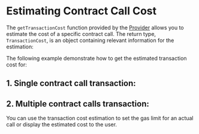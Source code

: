 # Estimating Contract Call Cost

The `getTransactionCost` function provided by the [Provider](../../api/Account/Provider.md) allows you to estimate the cost of a specific contract call. The return type, `TransactionCost`, is an object containing relevant information for the estimation:

<!-- <<< ../../../packages/account/src/providers/provider.ts#cost-estimation-1{ts:line-numbers} -->

The following example demonstrate how to get the estimated transaction cost for:

## 1. Single contract call transaction:

<!-- <<< ../../docs-snippets/src/guide/contracts/cost-estimation.test.ts#cost-estimation-1{ts:line-numbers} -->

## 2. Multiple contract calls transaction:

<!-- <<< ../../docs-snippets/src/guide/contracts/cost-estimation.test.ts#cost-estimation-2{ts:line-numbers} -->

You can use the transaction cost estimation to set the gas limit for an actual call or display the estimated cost to the user.
